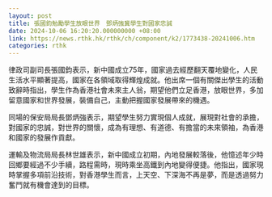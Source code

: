 ```yaml
---
layout: post
title: 張國鈞勉勵學生放眼世界　鄧炳強冀學生對國家忠誠
date: 2024-10-06 16:20:20.000000000 +08:00
link: https://news.rthk.hk/rthk/ch/component/k2/1773438-20241006.htm
categories: rthk
---
```


律政司副司長張國鈞表示，新中國成立75年，國家過去經歷翻天覆地變化，人民生活水平顯著提高，國家在各領域取得輝煌成就。他出席一個有關傑出學生的活動致辭時指出，學生作為香港社會未來主人翁，期望他們立足香港，放眼世界，多加留意國家和世界發展，裝備自己，主動把握國家發展帶來的機遇。

同場的保安局局長鄧炳強表示，期望學生努力實現個人成就，展現對社會的承擔，對國家的忠誠，對世界的關懷，成為有理想、有道德、有擔當的未來領袖，為香港和國家的發展作貢獻。

運輸及物流局局長林世雄表示，新中國成立初期，內地發展較落後，他憶述年少時回鄉要經過不少手續，路程需時，現時乘坐高鐵到內地變得便捷。他指出，國家現時掌握多項前沿技術，對香港學生而言，上天空、下深海不再是夢，而是透過努力奮鬥就有機會達到的目標。
